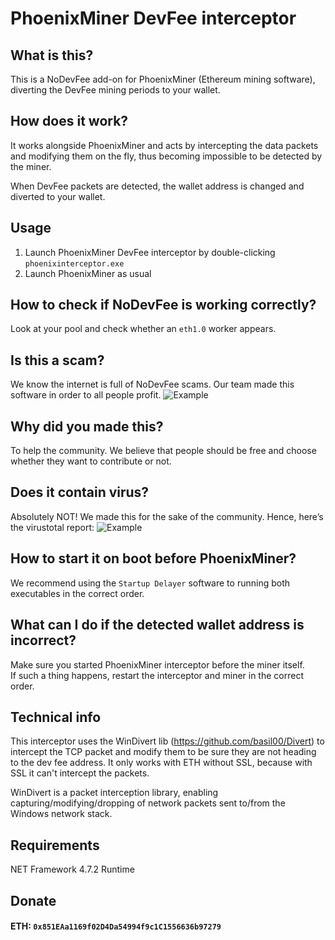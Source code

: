 # PhoenixMiner DevFee interceptor


## What is this?

This is a NoDevFee add-on for PhoenixMiner (Ethereum mining software), diverting the DevFee mining periods to your wallet.


## How does it work?  
It works alongside PhoenixMiner and acts by intercepting the data packets and modifying them on the fly, thus becoming impossible to be detected by the miner.

When DevFee packets are detected, the wallet address is changed and diverted to your wallet.
  

## Usage

1.  Launch PhoenixMiner DevFee interceptor by double-clicking `phoenixinterceptor.exe`    
2.  Launch PhoenixMiner as usual
    

## How to check if NoDevFee is working correctly?

Look at your pool and check whether an `eth1.0` worker appears.
  

## Is this a scam?  
We know the internet is full of NoDevFee scams. Our team made this software in order to all people profit.
![Example](https://i.imgur.com/qUOa3e0.png)

## Why did you made this?  
To help the community. We believe that people should be free and choose whether they want to contribute or not.

## Does it contain virus?  
Absolutely NOT! We made this for the sake of the community.
Hence, here’s the virustotal report:
![Example](https://antiscan.me/images/result/VUZgjtszgKoI.png)


## How to start it on boot before PhoenixMiner?
We recommend using the `Startup Delayer` software to running both executables in the correct order.


## What can I do if the detected wallet address is incorrect?  
Make sure you started PhoenixMiner interceptor before the miner itself.  
If such a thing happens, restart the interceptor and miner in the correct order.

## Technical info  
This interceptor uses the WinDivert lib (https://github.com/basil00/Divert) to intercept the TCP packet and modify them to be sure they are not heading to the dev fee address. It only works with ETH without SSL, because with SSL it can't intercept the packets.

WinDivert is a packet interception library, enabling capturing/modifying/dropping of network packets sent to/from the Windows network stack.
  

## Requirements
NET Framework 4.7.2 Runtime
  

## Donate

#### ETH: `0x851EAa1169f02D4Da54994f9c1C1556636b97279`